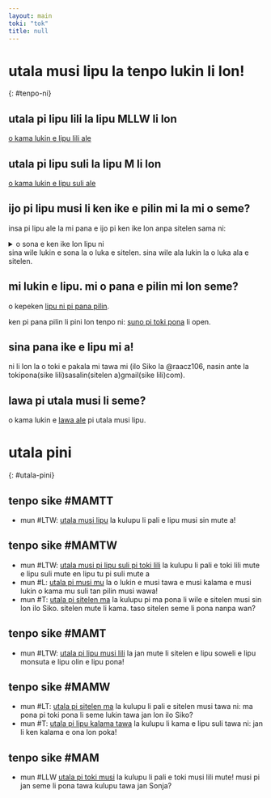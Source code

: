 ```yaml
---
layout: main
toki: "tok"
title: null
---
```


# utala musi lipu la tenpo lukin li lon!
{: #tenpo-ni}

## utala pi lipu lili la lipu MLLW li lon

[o kama lukin e lipu lili ale](/maml/lipu-musi/lipu-lili/index.html)

## utala pi lipu suli la lipu M li lon

[o kama lukin e lipu suli ale](/maml/lipu-musi/lipu-suli/index.html)


## ijo pi lipu musi li ken ike e pilin mi la mi o seme?   
insa pi lipu ale la mi pana e ijo pi ken ike lon anpa sitelen sama ni:
<details>
  <summary>o sona e ken ike lon lipu ni</summary>
  <ul>
    <li>ike nanpa wan</li>
    <li>ike nanpa tu</li>
  </ul>
</details>
sina wile lukin e sona la o luka e sitelen. sina wile ala lukin la o luka ala e sitelen.

## mi lukin e lipu. mi o pana e pilin mi lon seme?

 o kepeken [lipu ni pi pana pilin](https://docs.google.com/forms/d/e/1FAIpQLSfIfL0OgZ6lLHDv4sabXXYdQg3Lmln8Qg0saygi0d3aJtHUvA/viewform).

ken pi pana pilin li pini lon tenpo ni: [suno pi toki pona](https://suno.pona.la/2025/) li open.

## sina pana ike e lipu mi a!
ni li lon la o toki e pakala mi tawa mi (ilo Siko la @raacz106, nasin ante la tokipona(sike lili)sasalin(sitelen a)gmail(sike lili)com).

## lawa pi utala musi li seme?

o kama lukin e [lawa ale](/maml/lipu-musi/lawa/lawa_tok.md) pi utala musi lipu.

# utala pini
{: #utala-pini}

## tenpo sike #MAMTT

- mun #LTW: [utala musi lipu](/mamtt/lipu-musi/) la kulupu li pali e lipu musi sin mute a!


## tenpo sike #MAMTW

- mun #LTW: [utala musi pi lipu suli pi toki lili](/mamtw/toki-en-lipu/index.md) la kulupu li pali e toki lili mute e lipu suli mute en lipu tu pi suli mute a
- mun #L: [utala pi musi mu](/mamtw/musi-mu/) la o lukin e musi tawa e musi kalama e musi lukin o kama mu suli tan pilin musi wawa!
- mun #T: [utala pi sitelen ma](/mamtw/sitelen-ma-nanpa-tu/) la kulupu pi ma pona li wile e sitelen musi sin lon ilo Siko. sitelen mute li kama. taso sitelen seme li pona nanpa wan?

## tenpo sike #MAMT

- mun #LTW: [utala pi lipu musi lili](/mamt/lipu-lili/) la jan mute li sitelen e lipu soweli e lipu monsuta e lipu olin e lipu pona!

## tenpo sike #MAMW

- mun #LT: [utala pi sitelen ma](/mamw/sitelen-ma/) la kulupu li pali e sitelen musi tawa ni: ma pona pi toki pona li seme lukin tawa jan lon ilo Siko?
- mun #T: [utala pi lipu kalama tawa](/mamw/lipu-kalama-tawa/) la kulupu li kama e lipu suli tawa ni: jan li ken kalama e ona lon poka!


## tenpo sike #MAM

- mun #LLW [utala pi toki musi](/mam/toki-musi-lili/) la kulupu li pali e toki musi lili mute! musi pi jan seme li pona tawa kulupu tawa jan Sonja?
